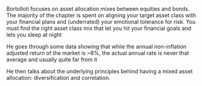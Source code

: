 Bortolloti focuses on asset allocation mixes between equities and bonds. The majority of the chapter is spent on aligning your target asset class with your financial plans and (underrated) your emotional tolerance for risk. You must find the right asset class mix that let you hit your financial goals and lets you sleep at night

He goes through some data showing that while the annual non-inflation adjusted return of the market is ~8%, the actual annual rate is never that average and usually quite far from it

He then talks about the underlying principles behind having a mixed asset allocation: diversification and correlation. 